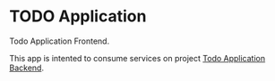 # TODO Application

Todo Application Frontend.

This app is intented to consume services on project [Todo Application Backend](https://github.com/memovagon/todo_frontend).
